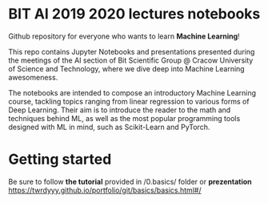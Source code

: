 # BIT AI 2019 2020 lectures notebooks

Github repository for everyone who wants to learn **Machine Learning**!

This repo contains Jupyter Notebooks and presentations presented during the meetings of the AI section of Bit Scientific Group @ Cracow University of Science and Technology, where we dive deep into Machine Learning awesomeness.

The notebooks are intended to compose an introductory Machine Learning course, tackling topics ranging from linear regression to various forms of Deep Learning. Their aim is to introduce the reader to the math and techniques behind ML, as well as the most popular programming tools designed with ML in mind, such as Scikit-Learn and PyTorch.

# Getting started

Be sure to follow **the tutorial** provided in /0.basics/ folder or 
**prezentation** https://twrdyyy.github.io/portfolio/git/basics/basics.html#/

